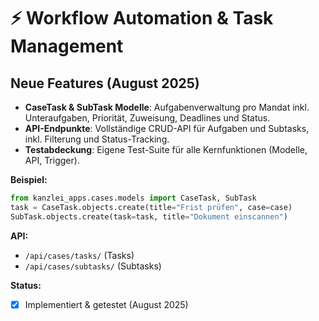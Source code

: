 # ⚡ Workflow Automation & Task Management

## Neue Features (August 2025)
- **CaseTask & SubTask Modelle**: Aufgabenverwaltung pro Mandat inkl. Unteraufgaben, Priorität, Zuweisung, Deadlines und Status.
- **API-Endpunkte**: Vollständige CRUD-API für Aufgaben und Subtasks, inkl. Filterung und Status-Tracking.
- **Testabdeckung**: Eigene Test-Suite für alle Kernfunktionen (Modelle, API, Trigger).

**Beispiel:**
```python
from kanzlei_apps.cases.models import CaseTask, SubTask
task = CaseTask.objects.create(title="Frist prüfen", case=case)
SubTask.objects.create(task=task, title="Dokument einscannen")
```

**API:**
- `/api/cases/tasks/` (Tasks)
- `/api/cases/subtasks/` (Subtasks)

**Status:**
- [x] Implementiert & getestet (August 2025)
